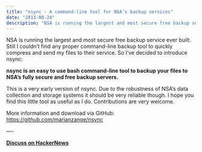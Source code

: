 ```yaml
---
title: "nsync - A command-line tool for NSA’s backup services"
date: "2013-08-24"
description: "NSA is running the largest and most secure free backup service ever built. Still I couldn’t find any proper command-line backup tool to quickly compress and send my files to their service. So I’ve decided to introduce nsync."
---
```


NSA is running the largest and most secure free backup service ever built. Still I couldn’t find any proper command-line backup tool to quickly compress and send my files to their service. So I’ve decided to introduce nsync:

**nsync is an easy to use bash command-line tool to backup your files to NSA’s fully secure and free backup servers.**

This is a very early version of nsync. Due to the robustness of NSA’s data collection and storage systems it should be very reliable though. I hope you find this little tool as useful as I do. Contributions are very welcome.

More information and download via GitHub: 
https://github.com/marianzange/nsync

—-

**[Discuss on HackerNews](https://news.ycombinator.com/item?id=6268839)**
